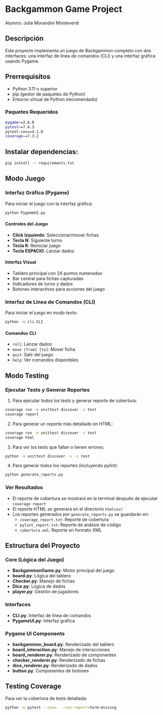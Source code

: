 # Backgammon Game Project

Alumno: Julia Morandini Monteverdi

## Descripción

Este proyecto implementa un juego de Backgammon completo con dos interfaces: una interfaz de línea de comandos (CLI) y una interfaz gráfica usando Pygame.

## Prerrequisitos

- Python 3.11 o superior
- pip (gestor de paquetes de Python)
- Entorno virtual de Python (recomendado)

### Paquetes Requeridos

```bash
pygame==2.6.0
pytest==7.4.3
pytest-cov==4.1.0
coverage==7.3.2
```
## Instalar dependencias:
```bash
pip install -r requirements.txt
```

## Modo Juego

### Interfaz Gráfica (Pygame)

Para iniciar el juego con la interfaz gráfica:
```bash
python PygameUI.py
```

#### Controles del Juego
- **Click Izquierdo**: Seleccionar/mover fichas
- **Tecla N**: Siguiente turno
- **Tecla R**: Reiniciar juego
- **Tecla ESPACIO**: Lanzar dados

#### Interfaz Visual
- Tablero principal con 24 puntos numerados
- Bar central para fichas capturadas
- Indicadores de turno y dados
- Botones interactivos para acciones del juego

### Interfaz de Línea de Comandos (CLI)

Para iniciar el juego en modo texto:
```bash
python -m cli.CLI
```

#### Comandos CLI
- `roll`: Lanzar dados
- `move [from] [to]`: Mover ficha
- `quit`: Salir del juego
- `help`: Ver comandos disponibles

## Modo Testing

### Ejecutar Tests y Generar Reportes

1. Para ejecutar todos los tests y generar reporte de cobertura:
```bash
coverage run -m unittest discover -s test
coverage report
```

2. Para generar un reporte más detallado en HTML:
```bash
coverage run -m unittest discover -s test
coverage html
```

3. Para ver los tests que fallan o tienen errores:
```bash
python -m unittest discover -v -s test
```

4. Para generar todos los reportes (incluyendo pylint):
```bash
python generate_reports.py
```

### Ver Resultados

- El reporte de cobertura se mostrará en la terminal después de ejecutar `coverage report`
- El reporte HTML se generará en el directorio `htmlcov/`
- Los reportes generados por `generate_reports.py` se guardarán en:
  - `coverage_report.txt`: Reporte de cobertura
  - `pylint_report.txt`: Reporte de análisis de código
  - `cobertura.xml`: Reporte en formato XML

## Estructura del Proyecto

### Core (Lógica del Juego)
- **BackgammonGame.py**: Motor principal del juego
- **board.py**: Lógica del tablero
- **Checker.py**: Manejo de fichas
- **Dice.py**: Lógica de dados
- **player.py**: Gestión de jugadores

### Interfaces
- **CLI.py**: Interfaz de línea de comandos
- **PygameUI.py**: Interfaz gráfica

### Pygame UI Components
- **backgammon_board.py**: Renderizado del tablero
- **board_interaction.py**: Manejo de interacciones
- **board_renderer.py**: Renderizado de componentes
- **checker_renderer.py**: Renderizado de fichas
- **dice_renderer.py**: Renderizado de dados
- **button.py**: Componentes de botones


## Testing Coverage

Para ver la cobertura de tests detallada:
```bash
python -m pytest --cov=. --cov-report=term-missing
```
